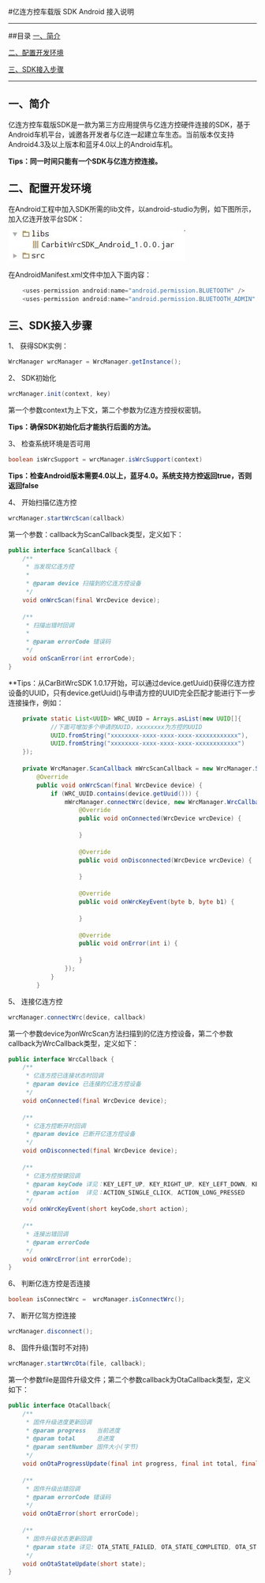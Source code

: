 #亿连方控车载版 SDK Android 接入说明

---------------
##目录
[一、简介](#简介)

[二、配置开发环境](#配置开发环境)

[三、SDK接入步骤](#SDK接入步骤)

------------------
<h2 id="简介">一、简介</h2>

亿连方控车载版SDK是一款为第三方应用提供与亿连方控硬件连接的SDK，基于Android车机平台，诚邀各开发者与亿连一起建立车生态。当前版本仅支持Android4.3及以上版本和蓝牙4.0以上的Android车机。

 **Tips：同一时间只能有一个SDK与亿连方控连接。**


<h2 id="配置开发环境">二、配置开发环境</h2>

在Android工程中加入SDK所需的lib文件，以android-studio为例，如下图所示，加入亿连开放平台SDK：

![加入SDK](docs/img/2.jpg)

在AndroidManifest.xml文件中加入下面内容：
```java
    <uses-permission android:name="android.permission.BLUETOOTH" />
    <uses-permission android:name="android.permission.BLUETOOTH_ADMIN" />
```
<h2 id="SDK接入步骤">三、SDK接入步骤</h2>

1、 获得SDK实例：

```java
WrcManager wrcManager = WrcManager.getInstance();
```

2、 SDK初始化

```java
wrcManager.init(context, key)
```
第一个参数context为上下文，第二个参数为亿连方控授权密钥。

**Tips：确保SDK初始化后才能执行后面的方法。**

3、 检查系统环境是否可用

```java
boolean isWrcSupport = wrcManager.isWrcSupport(context)
```
**Tips：检查Android版本需要4.0以上，蓝牙4.0。系统支持方控返回true，否则返回false**

4、 开始扫描亿连方控

```java
wrcManager.startWrcScan(callback)
```
第一个参数：callback为ScanCallback类型，定义如下：

```java
public interface ScanCallback {
    /**
     * 当发现亿连方控
     *
     * @param device 扫描到的亿连方控设备
     */
    void onWrcScan(final WrcDevice device);
    
    /**
     * 扫描出错时回调
     *
     * @param errorCode 错误码
     */
    void onScanError(int errorCode);
}
```

 **Tips：从CarBitWrcSDK 1.0.17开始，可以通过device.getUuid()获得亿连方控设备的UUID，只有device.getUuid()与申请方控的UUID完全匹配才能进行下一步连接操作，例如：

```java
    private static List<UUID> WRC_UUID = Arrays.asList(new UUID[]{
            //下面可增加多个申请的UUID，xxxxxxxx为方控的UUID
            UUID.fromString("xxxxxxxx-xxxx-xxxx-xxxx-xxxxxxxxxxxx"),
            UUID.fromString("xxxxxxxx-xxxx-xxxx-xxxx-xxxxxxxxxxxx")
    });

    private WrcManager.ScanCallback mWrcScanCallback = new WrcManager.ScanCallback() {
        @Override
        public void onWrcScan(final WrcDevice device) {
            if (WRC_UUID.contains(device.getUuid())) {
                mWrcManager.connectWrc(device, new WrcManager.WrcCallback() {
                    @Override
                    public void onConnected(WrcDevice wrcDevice) {

                    }

                    @Override
                    public void onDisconnected(WrcDevice wrcDevice) {

                    }

                    @Override
                    public void onWrcKeyEvent(byte b, byte b1) {

                    }

                    @Override
                    public void onError(int i) {

                    }
                });
            }
        }
```

5、 连接亿连方控

```java
wrcManager.connectWrc(device, callback)
```
第一个参数device为onWrcScan方法扫描到的亿连方控设备，第二个参数callback为WrcCallback类型，定义如下：
```java
public interface WrcCallback {
    /**
     * 亿连方控已连接状态时回调
     * @param device 已连接的亿连方控设备
     */
    void onConnected(final WrcDevice device);

    /**
     * 亿连方控断开时回调
     * @param device 已断开亿连方控设备
     */
    void onDisconnected(final WrcDevice device);

    /**
     * 亿连方控按键回调
     * @param keyCode 详见：KEY_LEFT_UP, KEY_RIGHT_UP, KEY_LEFT_DOWN, KEY_RIGHT_DOWN, KEY_CENTRE
     * @param action  详见：ACTION_SINGLE_CLICK, ACTION_LONG_PRESSED
     */
    void onWrcKeyEvent(short keyCode,short action);
    
    /**
     * 连接出错回调
     * @param errorCode
     */
    void onWrcError(int errorCode);
}
```

6、 判断亿连方控是否连接

```java
boolean isConnectWrc =  wrcManager.isConnectWrc();
```


7、 断开亿驾方控连接

```java
wrcManager.disconnect();
```


8、 固件升级(暂时不对持)

```java
wrcManager.startWrcOta(file, callback);
```
第一个参数file是固件升级文件；第二个参数callback为OtaCallback类型，定义如下：

```java
public interface OtaCallback{
    /**
     * 固件升级进度更新回调
     * @param progress   当前进度
     * @param total      总进度
     * @param sentNumber 固件大小(字节)
     */
    void onOtaProgressUpdate(final int progress, final int total, final int sentNumber);

    /**
     * 固件升级出错回调
     * @param errorCode 错误码
     */
    void onOtaError(short errorCode);

    /**
     * 固件升级状态更新回调
     * @param state 详见: OTA_STATE_FAILED, OTA_STATE_COMPLETED, OTA_STATE_INPROGRESS
     */
    void onOtaStateUpdate(short state);
}
```


